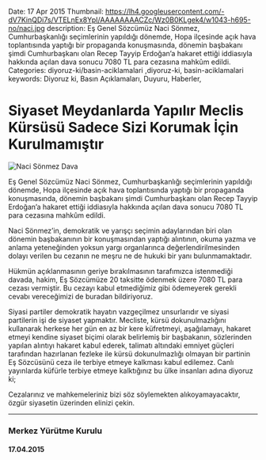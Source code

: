 Date: 17 Apr 2015
Thumbnail: https://lh4.googleusercontent.com/-dV7KinQDi7s/VTELnEx8YpI/AAAAAAAACZc/Wz0B0KLgek4/w1043-h695-no/naci.jpg
description: Eş Genel Sözcümüz Naci Sönmez, Cumhurbaşkanlığı seçimlerinin yapıldığı dönemde, Hopa ilçesinde açık hava toplantısında yaptığı bir propaganda konuşmasında, dönemin başbakanı şimdi Cumhurbaşkanı olan Recep Tayyip Erdoğan’a hakaret ettiği iddiasıyla hakkında açılan dava sonucu 7080 TL para cezasına mahkûm edildi.
Categories: diyoruz-ki/basin-aciklamalari ,diyoruz-ki, basin-aciklamalari
keywords: Diyoruz ki, Basın Açıklamaları, Duyuru, Haberler, 

# Siyaset Meydanlarda Yapılır Meclis Kürsüsü Sadece Sizi Korumak İçin Kurulmamıştır

![Naci Sönmez Dava](https://lh4.googleusercontent.com/-dV7KinQDi7s/VTELnEx8YpI/AAAAAAAACZc/Wz0B0KLgek4/w1043-h695-no/naci.jpg)

Eş Genel Sözcümüz Naci Sönmez, Cumhurbaşkanlığı seçimlerinin yapıldığı dönemde, Hopa ilçesinde açık hava toplantısında yaptığı bir propaganda konuşmasında, dönemin başbakanı şimdi Cumhurbaşkanı olan Recep Tayyip Erdoğan’a hakaret ettiği iddiasıyla hakkında açılan dava sonucu 7080 TL para cezasına mahkûm edildi.

Naci Sönmez’in, demokratik ve yarışçı seçimin adaylarından biri olan dönemin başbakanının bir konuşmasından yaptığı alıntının, okuma yazma ve anlama yeteneğinden yoksun yargı organlarınca değerlendirilmesinden dolayı verilen bu cezanın ne meşru ne de hukuki bir yanı bulunmamaktadır.

Hükmün açıklanmasının geriye bırakılmasının tarafımızca istenmediği davada, hakim, Eş Sözcümüze 20 taksitte ödenmek üzere 7080 TL para cezası vermiştir. Bu cezayı kabul etmediğimiz gibi ödemeyerek gerekli cevabı vereceğimizi de buradan bildiriyoruz.

Siyasi partiler demokratik hayatın vazgeçilmez unsurlarıdır ve siyasi partilerin işi de siyaset yapmaktır. Mecliste, kürsü dokunulmazlığını kullanarak herkese her gün en az bir kere küfretmeyi, aşağılamayı, hakaret etmeyi kendine siyaset biçimi olarak belirlemiş bir başbakanın, sözlerinden yapılan alıntıyı hakaret kabul ederek, talimatı altındaki emniyet güçleri tarafından hazırlanan fezleke ile kürsü dokunulmazlığı olmayan bir partinin Eş Sözcüsünü ceza ile terbiye etmeye kalkması kabul edilemez. Canlı yayınlarda küfürle terbiye etmeye kalktığınız bu ülke insanları adına diyoruz ki;

Cezalarınız ve mahkemeleriniz bizi söz söylemekten alıkoyamayacaktır, özgür siyasetin üzerinden elinizi çekin.

---

### Merkez Yürütme Kurulu

#### 17.04.2015
